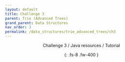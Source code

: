 ```yaml
---
layout: default
title: Challenge 3
parent: Trie (Advanced Trees)
grand_parent: Data Structures
nav_order: 3
permalink: /data_structures/trie_advanced_trees/ch3
---
```

<div align="center" markdown="1">
Challenge 3 / Java resources / Tutorial

{: .fs-8 .fw-400 }
</div>